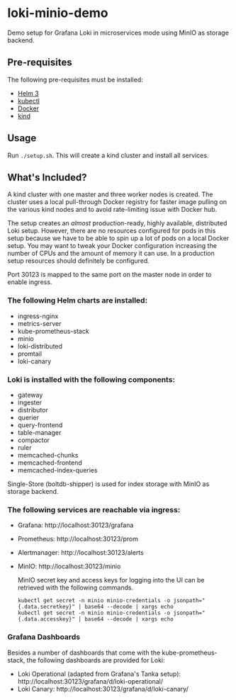 # loki-minio-demo

Demo setup for Grafana Loki in microservices mode using MinIO as storage backend.

## Pre-requisites

The following pre-requisites must be installed:

* [Helm 3](https://helm.sh/)
* [kubectl](https://kubernetes.io/de/docs/tasks/tools/install-kubectl/)
* [Docker](https://www.docker.com/)
* [kind](https://github.com/kubernetes-sigs/kind/)

## Usage

Run `./setup.sh`.
This will create a kind cluster and install all services.

## What's Included?

A kind cluster with one master and three worker nodes is created.
The cluster uses a local pull-through Docker registry for faster image pulling on the various kind nodes and to avoid rate-limiting issue with Docker hub.

The setup creates an _almost_ production-ready, highly available, distributed Loki setup.
However, there are no resources configured for pods in this setup because we have to be able to spin up a lot of pods on a local Docker setup.
You may want to tweak your Docker configuration increasing the number of CPUs and the amount of memory it can use.
In a production setup resources should definitely be configured.

Port 30123 is mapped to the same port on the master node in order to enable ingress.

### The following Helm charts are installed:

* ingress-nginx
* metrics-server
* kube-prometheus-stack
* minio
* loki-distributed
* promtail
* loki-canary

### Loki is installed with the following components:

* gateway
* ingester
* distributor
* querier
* query-frontend
* table-manager
* compactor
* ruler
* memcached-chunks
* memcached-frontend
* memcached-index-queries

Single-Store (boltdb-shipper) is used for index storage with MinIO as storage backend.

### The following services are reachable via ingress:

* Grafana: http://localhost:30123/grafana
* Prometheus: http://localhost:30123/prom
* Alertmanager: http://localhost:30123/alerts
* MinIO: http://localhost:30123/minio

  MinIO secret key and access keys for logging into the UI can be retrieved with the following commands.
  ```console
  kubectl get secret -n minio minio-credentials -o jsonpath="{.data.secretkey}" | base64 --decode | xargs echo
  kubectl get secret -n minio minio-credentials -o jsonpath="{.data.accesskey}" | base64 --decode | xargs echo
  ```

### Grafana Dashboards

Besides a number of dashboards that come with the kube-prometheus-stack, the following dashboards are provided for Loki:

* Loki Operational (adapted from Grafana's Tanka setup): http://localhost:30123/grafana/d/loki-operational/
* Loki Canary: http://localhost:30123/grafana/d/loki-canary/
